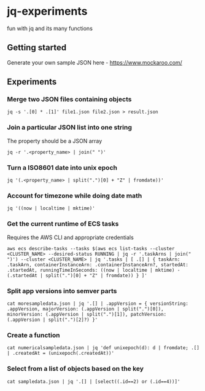 # jq-experiments

fun with jq and its many functions

## Getting started

Generate your own sample JSON here - https://www.mockaroo.com/

## Experiments

### Merge two JSON files containing objects

```
jq -s '.[0] * .[1]' file1.json file2.json > result.json
```

### Join a particular JSON list into one string

The property should be a JSON array

```
jq -r '.<property_name> | join(" ")'
```

### Turn a ISO8601 date into unix epoch

```
jq '(.<property_name> | split(".")[0] + "Z" | fromdate))'
```

### Account for timezone while doing date math

```
jq '((now | localtime | mktime)'
```

### Get the current runtime of ECS tasks

Requires the AWS CLI and appropriate credentials

```
aws ecs describe-tasks --tasks $(aws ecs list-tasks --cluster <CLUSTER_NAME> --desired-status RUNNING | jq -r '.taskArns | join(" ")') --cluster <CLUSTER_NAME> | jq '.tasks | [ .[] | { taskArn: .taskArn, containerInstanceArn: .containerInstanceArn?, startedAt: .startedAt, runningTimeInSeconds: ((now | localtime | mktime) - (.startedAt | split(".")[0] + "Z" | fromdate)) } ]'
```

### Split app versions into semver parts

```
cat moresampledata.json | jq '.[] | .appVersion = { versionString: .appVersion, majorVersion: (.appVersion | split(".")[0]), minorVersion: (.appVersion | split(".")[1]), patchVersion: (.appVersion | split(".")[2]?) }'
```

### Create a function

```
cat numericalsampledata.json | jq 'def unixepoch(d): d | fromdate; .[] | .createdAt = (unixepoch(.createdAt))'
```

### Select from a list of objects based on the key

```
cat sampledata.json | jq '.[] | [select((.id==2) or (.id==4))]'
```
